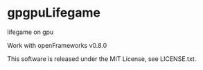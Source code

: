gpgpuLifegame
=============

lifegame on gpu

Work with openFrameworks v0.8.0

This software is released under the MIT License, see LICENSE.txt.
